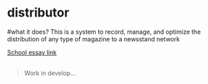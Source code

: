 # distributor

#what it does?
This is a system to record, manage, and optimize the distribution of any type of magazine to a newsstand network

[School essay link](http://tesine.marconirovereto.it/dettagli.html?2016.5BI.9)
<br /><br />
>Work in develop...
